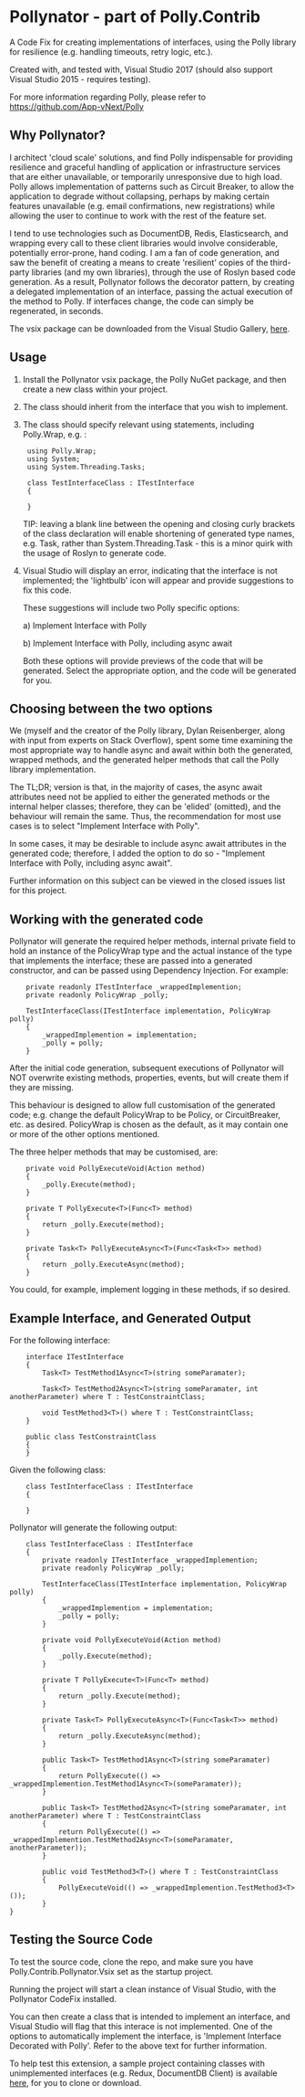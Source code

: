 # Pollynator - part of Polly.ContribA Code Fix for creating implementations of interfaces, using the Polly library for resilience (e.g. handling timeouts, retry logic, etc.).Created with, and tested with, Visual Studio 2017 (should also support Visual Studio 2015 - requires testing). For more information regarding Polly, please refer to https://github.com/App-vNext/Polly## Why Pollynator?I architect 'cloud scale' solutions, and find Polly indispensable for providing resilience and graceful handling of application or infrastructure services that are either unavailable, or temporarily unresponsive due to high load. Polly allows implementation of patterns such as Circuit Breaker, to allow the application to degrade without collapsing, perhaps by making certain features unavailable (e.g. email confirmations, new registrations) while allowing the user to continue to work with the rest of the feature set.I tend to use technologies such as DocumentDB, Redis, Elasticsearch, and wrapping every call to these client libraries would involve considerable, potentially error-prone, hand coding. I am a fan of code generation, and saw the benefit of creating a means to create 'resilient' copies of the third-party libraries (and my own libraries), through the use of Roslyn based code generation. As a result, Pollynator follows the decorator pattern, by creating a delegated implementation of an interface, passing the actual execution of the method to Polly. If interfaces change, the code can simply be regenerated, in seconds.The vsix package can be downloaded from the Visual Studio Gallery, [here](https://marketplace.visualstudio.com/vsgallery/8f1fb8ff-2bd8-49c4-a305-83f7e25b92b9).## Usage1. Install the Pollynator vsix package, the Polly NuGet package, and then create a new class within your project.2. The class should inherit from the interface that you wish to implement.3. The class should specify relevant using statements, including Polly.Wrap, e.g. :    	using Polly.Wrap;    	using System;    	using System.Threading.Tasks;    	class TestInterfaceClass : ITestInterface    	{    	}	TIP: leaving a blank line between the opening and closing curly brackets of the class declaration will enable shortening of generated type names, e.g. Task, rather than System.Threading.Task - this is a minor quirk with the usage of Roslyn to generate code.4. Visual Studio will display an error, indicating that the interface is not implemented; the 'lightbulb' icon will appear and provide suggestions to fix this code.	These suggestions will include two Polly specific options:	a) Implement Interface with Polly	b) Implement Interface with Polly, including async await	Both these options will provide previews of the code that will be generated. Select the appropriate option, and the code will be generated for you.## Choosing between the two optionsWe (myself and the creator of the Polly library, Dylan Reisenberger, along with input from experts on Stack Overflow), spent some time examining the most appropriate way to handle async and await within both the generated, wrapped methods, and the generated helper methods that call the Polly library implementation.The TL;DR; version is that, in the majority of cases, the async await attributes need not be applied to either the generated methods or the internal helper classes; therefore, they can be 'elided' (omitted), and the behaviour will remain the same. Thus, the recommendation for most use cases is to select "Implement Interface with Polly".In some cases, it may be desirable to include async await attributes in the generated code; therefore, I added the option to do so - "Implement Interface with Polly, including async await". Further information on this subject can be viewed in the closed issues list for this project.## Working with the generated codePollynator will generate the required helper methods, internal private field to hold an instance of the PolicyWrap  type and the actual instance of the type that implements the interface; these are passed into a generated constructor, and can be passed using Dependency Injection. For example:        private readonly ITestInterface _wrappedImplemention;        private readonly PolicyWrap _polly;        TestInterfaceClass(ITestInterface implementation, PolicyWrap polly)        {            _wrappedImplemention = implementation;            _polly = polly;        }After the initial code generation, subsequent executions of Pollynator will NOT overwrite existing methods, properties, events, but will create them if they are missing. This behaviour is designed to allow full customisation of the generated code; e.g. change the default PolicyWrap to be Policy, or CircuitBreaker, etc. as desired. PolicyWrap is chosen as the default, as it may contain one or more of the other options mentioned.The three helper methods that may be customised, are:        private void PollyExecuteVoid(Action method)        {            _polly.Execute(method);        }        private T PollyExecute<T>(Func<T> method)        {            return _polly.Execute(method);        }        private Task<T> PollyExecuteAsync<T>(Func<Task<T>> method)        {            return _polly.ExecuteAsync(method);        }You could, for example, implement logging in these methods, if so desired.## Example Interface, and Generated OutputFor the following interface:    	interface ITestInterface    	{        	Task<T> TestMethod1Async<T>(string someParamater);        	Task<T> TestMethod2Async<T>(string someParamater, int anotherParameter) where T : TestConstraintClass;        	void TestMethod3<T>() where T : TestConstraintClass;    	}    	public class TestConstraintClass    	{    	}Given the following class:    	class TestInterfaceClass : ITestInterface    	{          	}Pollynator will generate the following output: 		class TestInterfaceClass : ITestInterface    	{        	private readonly ITestInterface _wrappedImplemention;        	private readonly PolicyWrap _polly;        	TestInterfaceClass(ITestInterface implementation, PolicyWrap polly)        	{            	_wrappedImplemention = implementation;            	_polly = polly;        	}        	private void PollyExecuteVoid(Action method)        	{            	_polly.Execute(method);        	}        	private T PollyExecute<T>(Func<T> method)        	{            	return _polly.Execute(method);        	}        	private Task<T> PollyExecuteAsync<T>(Func<Task<T>> method)        	{            	return _polly.ExecuteAsync(method);        	}        	public Task<T> TestMethod1Async<T>(string someParamater)        	{            	return PollyExecute(() => _wrappedImplemention.TestMethod1Async<T>(someParamater));        	}        	public Task<T> TestMethod2Async<T>(string someParamater, int anotherParameter) where T : TestConstraintClass        	{            	return PollyExecute(() => _wrappedImplemention.TestMethod2Async<T>(someParamater, anotherParameter));        	}        	public void TestMethod3<T>() where T : TestConstraintClass        	{            	PollyExecuteVoid(() => _wrappedImplemention.TestMethod3<T>());        	}    }## Testing the Source CodeTo test the source code, clone the repo, and make sure you have Polly.Contrib.Pollynator.Vsix set as the startup project. Running the project will start a clean instance of Visual Studio, with the Pollynator CodeFix installed. You can then create a class that is intended to implement an interface, and Visual Studio will flag that this interace is not implemented.One of the options to automatically implement the interface, is 'Implement Interface Decorated with Polly'. Refer to the above text for further information.To help test this extension, a sample project containing classes with unimplemented interfaces (e.g. Redux, DocumentDB Client) is available [here](https://github.com/Pro-Coded/Polly.Contrib.Pollynator.Sample), for you to clone or download.